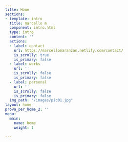 ```yaml
---
title: Home
sections:
- template: intro
  title: marcello m
  component: intro.html
  type: intro
  content: ''
  actions:
  - label: contact
    url: https://marcellomaranzan.netlify.com/contact/
    is_scrolly: true
    is_primary: false
  - label: works
    url: ''
    is_scrolly: false
    is_primary: false
  - label: personal
    url: ''
    is_scrolly: false
    is_primary: false
  img_path: "/images/pic01.jpg"
layout: home
prova_per_home_2: ''
menu:
  main:
    name: home
    weight: 1

---
```

